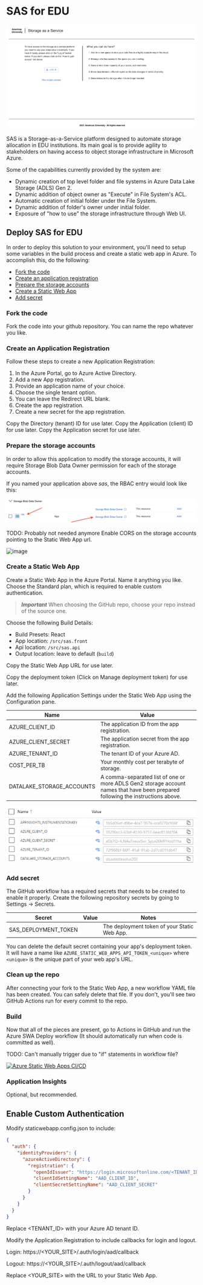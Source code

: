 # SAS for EDU

![image](assets/sas-welcome-page.png)

SAS is a Storage-as-a-Service platform designed to automate storage allocation in EDU institutions. Its main goal is to provide agility to stakeholders on having access to object storage infrastructure in Microsoft Azure.

Some of the capabilities currently provided by the system are:

* Dynamic creation of top level folder and file systems in Azure Data Lake Storage (ADLS) Gen 2.
* Dynamic addition of object owner as "Execute" in File System's ACL.
* Automatic creation of initial folder under the File System.
* Dynamic addition of folder's owner under initial folder.
* Exposure of "how to use" the storage infrastructure through Web UI.

## Deploy SAS for EDU

In order to deploy this solution to your environment, you'll need to setup some variables in the build process and create a static web app in Azure. To accomplish this, do the following:

* [Fork the code](#fork-the-code)
* [Create an application registration](#create-an-application-registration)
* [Prepare the storage accounts](#prepare-the-storage-accounts)
* [Create a Static Web App](#create-a-static-web-app)
* [Add secret](#add-secret)

### Fork the code

Fork the code into your github repository. You can name the repo whatever you like.

### Create an Application Registration

Follow these steps to create a new Application Registration:

1. In the Azure Portal, go to Azure Active Directory.
2. Add a new App registration.
3. Provide an application name of your choice.
4. Choose the single tenant option.
5. You can leave the Redirect URL blank.
6. Create the app registration.
7. Create a new secret for the app registration.

Copy the Directory (tenant) ID for use later.
Copy the Application (client) ID for use later.
Copy the Application secret for use later.

### Prepare the storage accounts

In order to allow this application to modify the storage accounts, it will require Storage Blob Data Owner permission for each of the storage accounts.

If you named your application above *sas*, the RBAC entry would look like this:

![image](assets/blog-owner-contributor.png)

TODO: Probably not needed anymore
Enable CORS on the storage accounts pointing to the Static Web App url.

![image](https://user-images.githubusercontent.com/3756829/148672121-d1de3d3e-f026-42c9-bd1e-39eefbcfd3c3.png)

### Create a Static Web App

Create a Static Web App in the Azure Portal. Name it anything you like. Choose the Standard plan, which is required to enable custom authentication.

> ***Important***
> When choosing the GitHub repo, choose your repo instead of the source one.

Choose the following Build Details:

* Build Presets: React
* App location: `/src/sas.front`
* Api location: `/src/sas.api`
* Output location: leave to default (`build`)

Copy the Static Web App URL for use later.

Copy the deployment token (Click on Manage deployment token) for use later.

Add the following Application Settings under the Static Web App using the Configuration pane.

| Name | Value |
| --- | --- |
| AZURE_CLIENT_ID | The application ID from the app registration. |
| AZURE_CLIENT_SECRET | The application secret from the app registration. |
| AZURE_TENANT_ID | The tenant ID of your Azure AD. |
| COST_PER_TB | Your monthly cost per terabyte of storage. |
| DATALAKE_STORAGE_ACCOUNTS | A comma-separated list of one or more ADLS Gen2 storage account names that have been prepared following the instructions above. |

![App Settings](./assets/app-settings.png)

### Add secret

The GitHub workflow has a required secrets that needs to be created to enable it properly. Create the following repository secrets by going to Settings -> Secrets.

Secret|Value|Notes
---|---|---
SAS_DEPLOYMENT_TOKEN||The deployment token of your Static Web App.

You can delete the default secret containing your app's deployment token. It will have a name like `AZURE_STATIC_WEB_APPS_API_TOKEN_<unique>` where `<unique>` is the unique part of your web app's URL.

### Clean up the repo

After connecting your fork to the Static Web App, a new workflow YAML file has been created. You can safely delete that file. If you don't, you'll see two GitHub Actions run for every commit to the repo.

### Build

Now that all of the pieces are present, go to Actions in GitHub and run the Azure SWA Deploy workflow (It should automatically run when code is committed as well).

TODO: Can't manually trigger due to "if" statements in workflow file?

[![Azure Static Web Apps CI/CD](../../actions/workflows/azure-swa-deploy.yml/badge.svg)](../../actions/workflows/azure-swa-deploy.yml)

### Application Insights

Optional, but recommended.

## Enable Custom Authentication

Modify staticwebapp.config.json to include:

```json
{
  "auth": {
    "identityProviders": {
      "azureActiveDirectory": {
        "registration": {
          "openIdIssuer": "https://login.microsoftonline.com/<TENANT_ID>/v2.0",
          "clientIdSettingName": "AAD_CLIENT_ID",
          "clientSecretSettingName": "AAD_CLIENT_SECRET"
        }
      }
    }
  }
}
```

Replace <TENANT_ID> with your Azure AD tenant ID.

Modify the Application Registration to include callbacks for login and logout.

Login: https://<YOUR_SITE>/.auth/login/aad/callback

Logout: https://<YOUR_SITE>/.auth/logout/aad/callback

Replace <YOUR_SITE> with the URL to your Static Web App.
